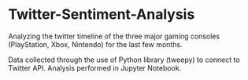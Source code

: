 # Twitter-Sentiment-Analysis

Analyzing the twitter timeline of the three major gaming consoles (PlayStation, Xbox, Nintendo) for the last few months.

Data collected through the use of Python library (tweepy) to connect to Twitter API.
Analysis performed in Jupyter Notebook.
